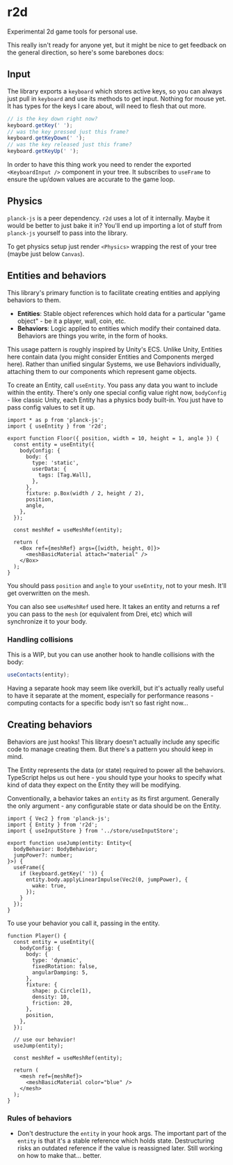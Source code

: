 # r2d

Experimental 2d game tools for personal use.

This really isn't ready for anyone yet, but it might be nice to get feedback on the general direction, so here's some barebones docs:

## Input

The library exports a `keyboard` which stores active keys, so you can always just pull in `keyboard` and use its methods to get input. Nothing for mouse yet. It has types for the keys I care about, will need to flesh that out more.

```ts
// is the key down right now?
keyboard.getKey(' ');
// was the key pressed just this frame?
keyboard.getKeyDown(' ');
// was the key released just this frame?
keyboard.getKeyUp(' ');
```

In order to have this thing work you need to render the exported `<KeyboardInput />` component in your tree. It subscribes to `useFrame` to ensure the up/down values are accurate to the game loop.

## Physics

`planck-js` is a peer dependency. `r2d` uses a lot of it internally. Maybe it would be better to just bake it in? You'll end up importing a lot of stuff from `planck-js` yourself to pass into the library.

To get physics setup just render `<Physics>` wrapping the rest of your tree (maybe just below `Canvas`).

## Entities and behaviors

This library's primary function is to facilitate creating entities and applying behaviors to them.

- **Entities**: Stable object references which hold data for a particular "game object" - be it a player, wall, coin, etc.
- **Behaviors**: Logic applied to entities which modify their contained data. Behaviors are things you write, in the form of hooks.

This usage pattern is roughly inspired by Unity's ECS. Unlike Unity, Entities here contain data (you might consider Entities and Components merged here). Rather than unified singular Systems, we use Behaviors individually, attaching them to our components which represent game objects.

To create an Entity, call `useEntity`. You pass any data you want to include within the entity. There's only one special config value right now, `bodyConfig` - like classic Unity, each Entity has a physics body built-in. You just have to pass config values to set it up.

```tsx
import * as p from 'planck-js';
import { useEntity } from 'r2d';

export function Floor({ position, width = 10, height = 1, angle }) {
  const entity = useEntity({
    bodyConfig: {
      body: {
        type: 'static',
        userData: {
          tags: [Tag.Wall],
        },
      },
      fixture: p.Box(width / 2, height / 2),
      position,
      angle,
    },
  });

  const meshRef = useMeshRef(entity);

  return (
    <Box ref={meshRef} args={[width, height, 0]}>
      <meshBasicMaterial attach="material" />
    </Box>
  );
}
```

You should pass `position` and `angle` to your `useEntity`, not to your mesh. It'll get overwritten on the mesh.

You can also see `useMeshRef` used here. It takes an entity and returns a ref you can pass to the `mesh` (or equivalent from Drei, etc) which will synchronize it to your body.

### Handling collisions

This is a WIP, but you can use another hook to handle collisions with the body:

```ts
useContacts(entity);
```

Having a separate hook may seem like overkill, but it's actually really useful to have it separate at the moment, especially for performance reasons - computing contacts for a specific body isn't so fast right now...

## Creating behaviors

Behaviors are just hooks! This library doesn't actually include any specific code to manage creating them. But there's a pattern you should keep in mind.

The Entity represents the data (or state) required to power all the behaviors. TypeScript helps us out here - you should type your hooks to specify what kind of data they expect on the Entity they will be modifying.

Conventionally, a behavior takes an `entity` as its first argument. Generally the only argument - any configurable state or data should be on the Entity.

```tsx
import { Vec2 } from 'planck-js';
import { Entity } from 'r2d';
import { useInputStore } from '../store/useInputStore';

export function useJump(entity: Entity<{
  bodyBehavior: BodyBehavior;
  jumpPower?: number;
}>) {
  useFrame({
    if (keyboard.getKey(' ')) {
      entity.body.applyLinearImpulse(Vec2(0, jumpPower), {
        wake: true,
      });
    }
  });
}
```

To use your behavior you call it, passing in the entity.

```tsx
function Player() {
  const entity = useEntity({
    bodyConfig: {
      body: {
        type: 'dynamic',
        fixedRotation: false,
        angularDamping: 5,
      },
      fixture: {
        shape: p.Circle(1),
        density: 10,
        friction: 20,
      },
      position,
    },
  });

  // use our behavior!
  useJump(entity);

  const meshRef = useMeshRef(entity);

  return (
    <mesh ref={meshRef}>
      <meshBasicMaterial color="blue" />
    </mesh>
  );
}
```

### Rules of behaviors

- Don't destructure the `entity` in your hook args. The important part of the `entity` is that it's a stable reference which holds state. Destructuring risks an outdated reference if the value is reassigned later. Still working on how to make that... better.

